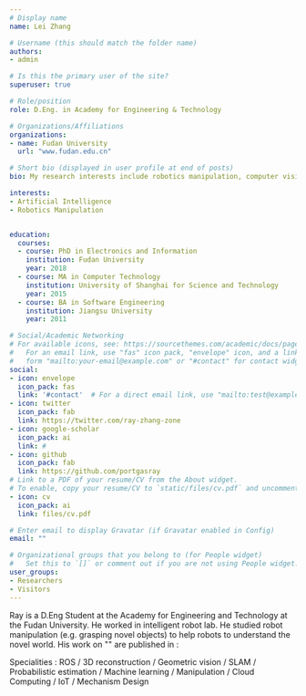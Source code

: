```yaml
---
# Display name
name: Lei Zhang

# Username (this should match the folder name)
authors:
- admin

# Is this the primary user of the site?
superuser: true

# Role/position
role: D.Eng. in Academy for Engineering & Technology

# Organizations/Affiliations
organizations:
- name: Fudan University
  url: "www.fudan.edu.cn"

# Short bio (displayed in user profile at end of posts)
bio: My research interests include robotics manipulation, computer vision.

interests:
- Artificial Intelligence
- Robotics Manipulation


education:
  courses:
  - course: PhD in Electronics and Information
    institution: Fudan University
    year: 2018
  - course: MA in Computer Technology
    institution: University of Shanghai for Science and Technology
    year: 2015
  - course: BA in Software Engineering
    institution: Jiangsu University
    year: 2011

# Social/Academic Networking
# For available icons, see: https://sourcethemes.com/academic/docs/page-builder/#icons
#   For an email link, use "fas" icon pack, "envelope" icon, and a link in the
#   form "mailto:your-email@example.com" or "#contact" for contact widget.
social:
- icon: envelope
  icon_pack: fas
  link: '#contact'  # For a direct email link, use "mailto:test@example.org".
- icon: twitter
  icon_pack: fab
  link: https://twitter.com/ray-zhang-zone
- icon: google-scholar
  icon_pack: ai
  link: #
- icon: github
  icon_pack: fab
  link: https://github.com/portgasray
# Link to a PDF of your resume/CV from the About widget.
# To enable, copy your resume/CV to `static/files/cv.pdf` and uncomment the lines below.
- icon: cv
  icon_pack: ai
  link: files/cv.pdf

# Enter email to display Gravatar (if Gravatar enabled in Config)
email: ""

# Organizational groups that you belong to (for People widget)
#   Set this to `[]` or comment out if you are not using People widget.
user_groups:
- Researchers
- Visitors
---
```


Ray is a D.Eng Student at the Academy for Engineering and Technology at the Fudan University. He worked in intelligent robot lab. He studied robot manipulation (e.g. grasping novel objects) to help robots to understand the novel world. His work on "" are published in :

Specialities : ROS  /  3D reconstruction  /  Geometric vision  /  SLAM  /  Probabilistic estimation  /  Machine learning  /  Manipulation  / Cloud Computing / IoT /  Mechanism Design 